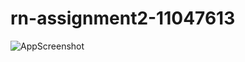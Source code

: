# rn-assignment2-11047613

![AppScreenshot](https://github.com/JD-2104/rn-assignment2-11047613/assets/151099828/77b8469c-05e7-4a2b-ab0a-505a86e04181)
